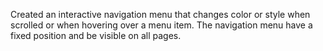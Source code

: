 Created an interactive navigation menu that changes color or style when scrolled or when hovering over a menu item.
The navigation menu have a fixed position and be visible on all pages.

